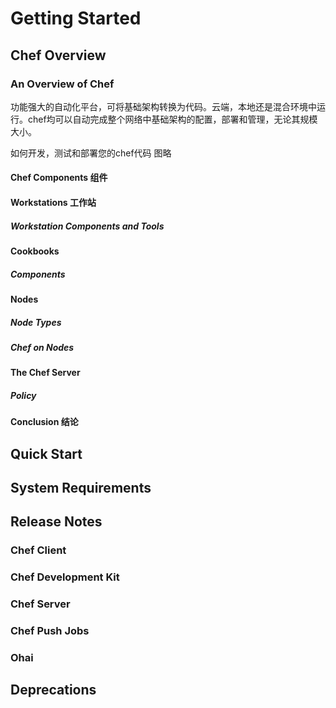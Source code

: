 # Getting Started
## Chef Overview
### An Overview of Chef
功能强大的自动化平台，可将基础架构转换为代码。云端，本地还是混合环境中运行。chef均可以自动完成整个网络中基础架构的配置，部署和管理，无论其规模大小。

如何开发，测试和部署您的chef代码
图略

#### Chef Components 组件
#### Workstations 工作站
##### Workstation Components and Tools
#### Cookbooks
##### Components
#### Nodes
##### Node Types
##### Chef on Nodes
#### The Chef Server
##### Policy
#### Conclusion 结论


## Quick Start
## System Requirements
## Release Notes
### Chef Client
### Chef Development Kit
### Chef Server
### Chef Push Jobs
### Ohai
## Deprecations
